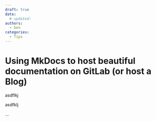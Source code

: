 ```yaml
---
draft: true
date:
  # updated:
authors:
  - ben
categories:
  - Tips
---
```


# Using MkDocs to host beautiful documentation on GitLab (or host a Blog)

asdflkj

<!-- more -->

asdfklj

...
